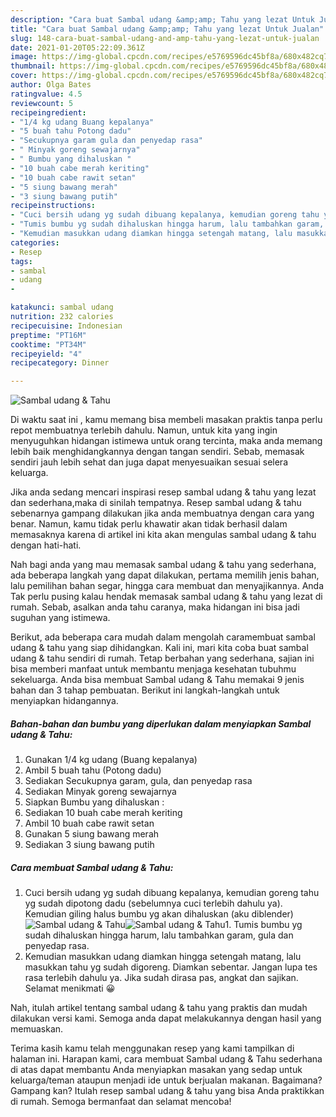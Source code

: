 ```yaml
---
description: "Cara buat Sambal udang &amp;amp; Tahu yang lezat Untuk Jualan"
title: "Cara buat Sambal udang &amp;amp; Tahu yang lezat Untuk Jualan"
slug: 148-cara-buat-sambal-udang-and-amp-tahu-yang-lezat-untuk-jualan
date: 2021-01-20T05:22:09.361Z
image: https://img-global.cpcdn.com/recipes/e5769596dc45bf8a/680x482cq70/sambal-udang-tahu-foto-resep-utama.jpg
thumbnail: https://img-global.cpcdn.com/recipes/e5769596dc45bf8a/680x482cq70/sambal-udang-tahu-foto-resep-utama.jpg
cover: https://img-global.cpcdn.com/recipes/e5769596dc45bf8a/680x482cq70/sambal-udang-tahu-foto-resep-utama.jpg
author: Olga Bates
ratingvalue: 4.5
reviewcount: 5
recipeingredient:
- "1/4 kg udang Buang kepalanya"
- "5 buah tahu Potong dadu"
- "Secukupnya garam gula dan penyedap rasa"
- " Minyak goreng sewajarnya"
- " Bumbu yang dihaluskan "
- "10 buah cabe merah keriting"
- "10 buah cabe rawit setan"
- "5 siung bawang merah"
- "3 siung bawang putih"
recipeinstructions:
- "Cuci bersih udang yg sudah dibuang kepalanya, kemudian goreng tahu yg sudah dipotong dadu (sebelumnya cuci terlebih dahulu ya). Kemudian giling halus bumbu yg akan dihaluskan (aku diblender)"
- "Tumis bumbu yg sudah dihaluskan hingga harum, lalu tambahkan garam, gula dan penyedap rasa."
- "Kemudian masukkan udang diamkan hingga setengah matang, lalu masukkan tahu yg sudah digoreng. Diamkan sebentar. Jangan lupa tes rasa terlebih dahulu ya. Jika sudah dirasa pas, angkat dan sajikan. Selamat menikmati 😀"
categories:
- Resep
tags:
- sambal
- udang
- 

katakunci: sambal udang  
nutrition: 232 calories
recipecuisine: Indonesian
preptime: "PT16M"
cooktime: "PT34M"
recipeyield: "4"
recipecategory: Dinner

---
```



![Sambal udang &amp; Tahu](https://img-global.cpcdn.com/recipes/e5769596dc45bf8a/680x482cq70/sambal-udang-tahu-foto-resep-utama.jpg)

Di waktu  saat ini , kamu memang bisa membeli masakan praktis tanpa perlu repot membuatnya terlebih dahulu. Namun, untuk kita yang ingin menyuguhkan hidangan istimewa untuk orang tercinta, maka anda memang lebih baik menghidangkannya dengan tangan sendiri. Sebab, memasak sendiri jauh lebih sehat dan juga dapat menyesuaikan sesuai selera keluarga.

Jika anda sedang mencari inspirasi resep sambal udang &amp; tahu yang lezat dan sederhana,maka di sinilah tempatnya. Resep sambal udang &amp; tahu  sebenarnya gampang dilakukan jika anda membuatnya dengan cara yang benar. Namun, kamu tidak perlu khawatir akan tidak berhasil dalam memasaknya 
karena di artikel ini kita akan mengulas sambal udang &amp; tahu dengan hati-hati.  



Nah bagi anda yang mau memasak sambal udang &amp; tahu yang sederhana, ada beberapa langkah yang dapat dilakukan, pertama memilih jenis bahan, lalu pemilihan bahan segar, hingga cara membuat dan menyajikannya. Anda Tak perlu pusing kalau hendak memasak sambal udang &amp; tahu yang lezat di rumah. Sebab, asalkan anda  tahu caranya, maka hidangan ini bisa jadi suguhan yang istimewa.

Berikut, ada beberapa cara mudah dalam mengolah caramembuat sambal udang &amp; tahu yang siap dihidangkan. Kali ini, mari kita coba buat sambal udang &amp; tahu sendiri di rumah. Tetap berbahan yang sederhana, sajian ini bisa memberi manfaat untuk membantu menjaga kesehatan tubuhmu sekeluarga. Anda bisa membuat Sambal udang &amp; Tahu memakai 9 jenis bahan dan 3 tahap pembuatan. Berikut ini langkah-langkah untuk menyiapkan hidangannya.

<!--inarticleads1-->

##### Bahan-bahan dan bumbu yang diperlukan dalam menyiapkan Sambal udang &amp; Tahu:

1. Gunakan 1/4 kg udang (Buang kepalanya)
1. Ambil 5 buah tahu (Potong dadu)
1. Sediakan Secukupnya garam, gula, dan penyedap rasa
1. Sediakan  Minyak goreng sewajarnya
1. Siapkan  Bumbu yang dihaluskan :
1. Sediakan 10 buah cabe merah keriting
1. Ambil 10 buah cabe rawit setan
1. Gunakan 5 siung bawang merah
1. Sediakan 3 siung bawang putih




<!--inarticleads2-->

##### Cara membuat Sambal udang &amp; Tahu:

1. Cuci bersih udang yg sudah dibuang kepalanya, kemudian goreng tahu yg sudah dipotong dadu (sebelumnya cuci terlebih dahulu ya). Kemudian giling halus bumbu yg akan dihaluskan (aku diblender)
<img src="https://img-global.cpcdn.com/steps/5daacd5708700a6d/160x128cq70/sambal-udang-tahu-langkah-memasak-1-foto.jpg" alt="Sambal udang &amp; Tahu"><img src="https://img-global.cpcdn.com/steps/498ab0ebbba27e88/160x128cq70/sambal-udang-tahu-langkah-memasak-1-foto.jpg" alt="Sambal udang &amp; Tahu">1. Tumis bumbu yg sudah dihaluskan hingga harum, lalu tambahkan garam, gula dan penyedap rasa.
1. Kemudian masukkan udang diamkan hingga setengah matang, lalu masukkan tahu yg sudah digoreng. Diamkan sebentar. Jangan lupa tes rasa terlebih dahulu ya. Jika sudah dirasa pas, angkat dan sajikan. Selamat menikmati 😀




Nah, itulah artikel tentang  sambal udang &amp; tahu  yang praktis dan mudah dilakukan versi kami. Semoga anda dapat melakukannya dengan hasil yang memuaskan. 

Terima kasih kamu telah menggunakan resep yang kami tampilkan di halaman ini. Harapan kami, cara membuat  Sambal udang &amp; Tahu sederhana di atas dapat membantu Anda menyiapkan masakan yang sedap untuk keluarga/teman ataupun menjadi ide untuk berjualan makanan. Bagaimana? Gampang kan? Itulah resep sambal udang &amp; tahu yang bisa Anda praktikkan di rumah. Semoga bermanfaat dan selamat mencoba!

